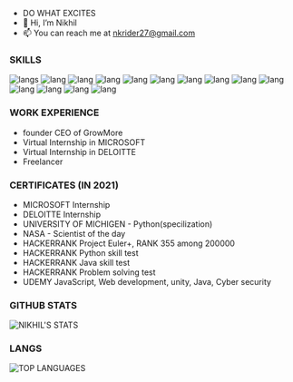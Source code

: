 - DO WHAT EXCITES
- 🤖 Hi, I’m Nikhil 
- 📫 You can reach me at nkrider27@gmail.com


### SKILLS                                                               

![langs](https://img.shields.io/badge/Python-FFD43B?style=for-the-badge&logo=python&logoColor=darkgreen)
![lang](https://img.shields.io/badge/HTML5-E34F26?style=for-the-badge&logo=html5&logoColor=white)
![lang](https://img.shields.io/badge/JavaScript-F7DF1E?style=for-the-badge&logo=javascript&logoColor=black)
![lang](https://img.shields.io/badge/React-20232A?style=for-the-badge&logo=react&logoColor=61DAFB)
![lang](https://img.shields.io/badge/TensorFlow-FF6F00?style=for-the-badge&logo=TensorFlow&logoColor=white)
![lang](https://img.shields.io/badge/CSS3-1572B6?style=for-the-badge&logo=css3&logoColor=white)
![lang](https://img.shields.io/badge/Unity-100000?style=for-the-badge&logo=unity&logoColor=white)
![lang](https://img.shields.io/badge/Angular-DD0031?style=for-the-badge&logo=angular&logoColor=white)
![lang](https://img.shields.io/badge/C%2B%2B-00599C?style=for-the-badge&logo=c%2B%2B&logoColor=white)
![lang](https://img.shields.io/badge/Java-ED8B00?style=for-the-badge&logo=java&logoColor=white)
![lang](https://img.shields.io/badge/MySQL-00000F?style=for-the-badge&logo=mysql&logoColor=white)
![lang](https://img.shields.io/badge/Django-092E20?style=for-the-badge&logo=django&logoColor=green)
![lang](https://img.shields.io/badge/firebase-ffca28?style=for-the-badge&logo=firebase&logoColor=black)
![lang](https://img.shields.io/badge/Kali_Linux-557C94?style=for-the-badge&logo=kali-linux&logoColor=white)

### WORK EXPERIENCE     
- founder CEO of GrowMore
- Virtual Internship in  MICROSOFT
- Virtual Internship in DELOITTE
- Freelancer

### CERTIFICATES (IN 2021)
- MICROSOFT Internship
- DELOITTE Internship 
- UNIVERSITY OF MICHIGEN - Python(specilization)
- NASA - Scientist of the day 
- HACKERRANK Project Euler+, RANK 355 among 200000
- HACKERRANK Python skill test 
- HACKERRANK Java skill test
- HACKERRANK Problem solving test 
- UDEMY JavaScript, Web development, unity, Java, Cyber security 


### GITHUB STATS
![NIKHIL'S STATS](https://github-readme-stats.vercel.app/api?username=JustNikhill&count_private=true&show_icons=true&theme=radical) 
### LANGS
![TOP LANGUAGES](https://github-readme-stats.vercel.app/api/top-langs/?username=JustNikhill&show_icons=true&theme=radical)
                  
                 



<!---
JustNikhill/JustNikhill is a ✨ special ✨ repository because its `README.md` (this file) appears on your GitHub profile.
You can click the Preview link to take a look at your changes.
--->

